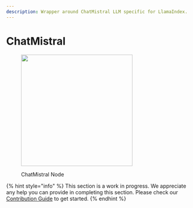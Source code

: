 ```yaml
---
description: Wrapper around ChatMistral LLM specific for LlamaIndex.
---
```


# ChatMistral

<figure><img src="../..//assets/up-013.png" alt="" width="299"><figcaption><p>ChatMistral Node</p></figcaption></figure>

{% hint style="info" %}
This section is a work in progress. We appreciate any help you can provide in completing this section. Please check our [Contribution Guide](broken-reference) to get started.
{% endhint %}
